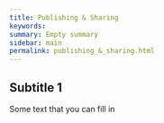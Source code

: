 ```yaml
---
title: Publishing & Sharing
keywords:
summary: Empty summary
sidebar: main
permalink: publishing_&_sharing.html
---
```


## Subtitle 1

Some text that you can fill in